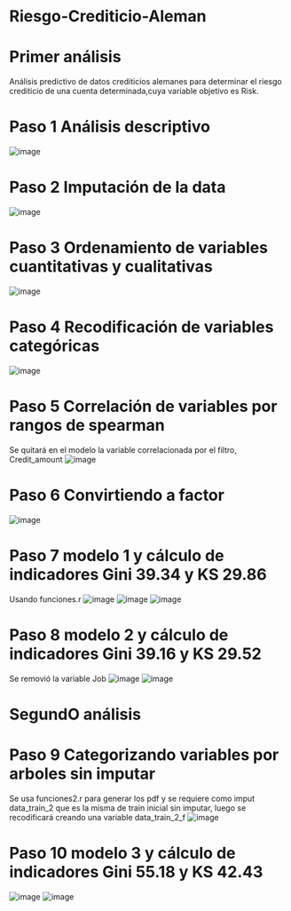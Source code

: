 # Riesgo-Crediticio-Aleman
# Primer análisis
Análisis predictivo de datos crediticios alemanes para determinar el riesgo crediticio de una cuenta determinada,cuya variable objetivo es Risk.
# Paso 1 Análisis descriptivo
![image](https://github.com/yesin25/Riesgo-Crediticio-Aleman/assets/47453948/2d7c081c-4fb2-4c35-a61b-04dcac190732)
# Paso 2 Imputación de la data
![image](https://github.com/yesin25/Riesgo-Crediticio-Aleman/assets/47453948/d8d26a59-4a4b-4520-80a8-5cc655110f1b)
# Paso 3 Ordenamiento de variables cuantitativas y cualitativas
![image](https://github.com/yesin25/Riesgo-Crediticio-Aleman/assets/47453948/cb1ef146-07e5-4694-aa7f-2e0b2b3deffe)
# Paso 4 Recodificación de variables categóricas
![image](https://github.com/yesin25/Riesgo-Crediticio-Aleman/assets/47453948/5286ff7d-6abc-4759-be33-2d5e27f95b1a)
# Paso 5 Correlación de variables por rangos de spearman
Se quitará en el modelo la variable correlacionada por el filtro, Credit_amount 
![image](https://github.com/yesin25/Riesgo-Crediticio-Aleman/assets/47453948/7ffb0e4a-3a4a-426a-b2c3-44e133dd71fe)
# Paso 6 Convirtiendo a factor
![image](https://github.com/yesin25/Riesgo-Crediticio-Aleman/assets/47453948/b76412c8-a821-477d-baaa-487d04a5a5e0)
# Paso 7 modelo 1 y cálculo de indicadores Gini 39.34 y KS 29.86
Usando funciones.r
![image](https://github.com/yesin25/Riesgo-Crediticio-Aleman/assets/47453948/294b12b5-0309-469b-8bc9-6dd2337b3603)
![image](https://github.com/yesin25/Riesgo-Crediticio-Aleman/assets/47453948/ce70d1cb-a4b1-4f2f-9e44-2381778beab2)
![image](https://github.com/yesin25/Riesgo-Crediticio-Aleman/assets/47453948/4ecda592-978b-4c6c-90d8-983231a848e5)
# Paso 8 modelo 2 y cálculo de indicadores Gini 39.16 y KS 29.52
Se removió la variable Job
![image](https://github.com/yesin25/Riesgo-Crediticio-Aleman/assets/47453948/d70977aa-b0cb-467f-bd5a-e30b814cc995)
![image](https://github.com/yesin25/Riesgo-Crediticio-Aleman/assets/47453948/80f729ae-3d70-4ecd-b308-f99786a0915b)
# SegundO análisis
# Paso 9 Categorizando variables por arboles sin imputar
Se usa funciones2.r para generar los pdf y se requiere como imput data_train_2 que es la misma de train inicial sin imputar, luego se recodificará creando una variable data_train_2_f
![image](https://github.com/yesin25/Riesgo-Crediticio-Aleman/assets/47453948/15a9cf84-0074-4339-bc4a-2b958a8fc0aa)
# Paso 10 modelo 3 y cálculo de indicadores Gini 55.18 y KS 42.43
![image](https://github.com/yesin25/Riesgo-Crediticio-Aleman/assets/47453948/a9a7c1f3-bdfa-494e-8742-1f426682ae77)
![image](https://github.com/yesin25/Riesgo-Crediticio-Aleman/assets/47453948/3599f73e-0923-4c6e-9ac7-3a73540d2fb3)
